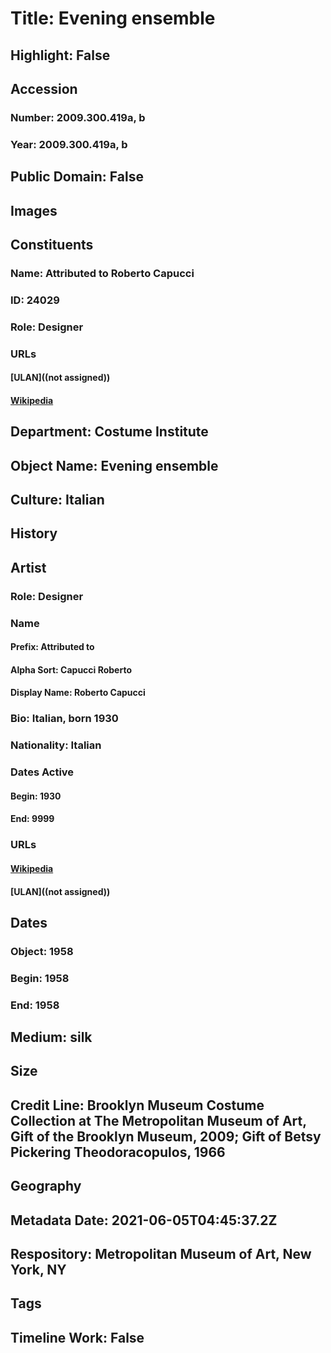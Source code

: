 # Title: Evening ensemble
## Highlight: False
## Accession
### Number: 2009.300.419a, b
### Year: 2009.300.419a, b
## Public Domain: False
## Images
## Constituents
### Name: Attributed to Roberto Capucci
### ID: 24029
### Role: Designer
### URLs
#### [ULAN]((not assigned))
#### [Wikipedia](https://www.wikidata.org/wiki/Q1113685)
## Department: Costume Institute
## Object Name: Evening ensemble
## Culture: Italian
## History
## Artist
### Role: Designer
### Name
#### Prefix: Attributed to
#### Alpha Sort: Capucci Roberto
#### Display Name: Roberto Capucci
### Bio: Italian, born 1930
### Nationality: Italian
### Dates Active
#### Begin: 1930
#### End: 9999
### URLs
#### [Wikipedia](https://www.wikidata.org/wiki/Q1113685)
#### [ULAN]((not assigned))
## Dates
### Object: 1958
### Begin: 1958
### End: 1958
## Medium: silk
## Size
## Credit Line: Brooklyn Museum Costume Collection at The Metropolitan Museum of Art, Gift of the Brooklyn Museum, 2009; Gift of Betsy Pickering Theodoracopulos, 1966
## Geography
## Metadata Date: 2021-06-05T04:45:37.2Z
## Respository: Metropolitan Museum of Art, New York, NY
## Tags
## Timeline Work: False